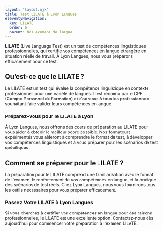 ```yaml
---
layout: "layout.njk"
title: Test LILATE à Lyon Langues
eleventyNavigation:
  key: LILATE
  order: 6
  parent: Nos examens de langue
---
```


**LILATE** (Live Language Test) est un test de compétences linguistiques professionnelles, qui certifie vos compétences en langue étrangère en situation réelle de travail. À Lyon Langues, nous vous préparons efficacement pour ce test.

## Qu'est-ce que le LILATE ?
Le LILATE est un test qui évalue la compétence linguistique en contexte professionnel, pour une variété de langues. Il est reconnu par le CPF (Compte Personnel de Formation) et s'adresse à tous les professionnels souhaitant faire valider leurs compétences en langue.

### Préparez-vous pour le LILATE à Lyon
À Lyon Langues, nous offrons des cours de préparation au LILATE pour vous aider à obtenir le meilleur score possible. Nos formateurs expérimentés vous aideront à comprendre le format du test, à développer vos compétences linguistiques et à vous préparer pour les scénarios de test spécifiques.

## Comment se préparer pour le LILATE ?
La préparation pour le LILATE comprend une familiarisation avec le format de l'examen, le renforcement de vos compétences en langue, et la pratique des scénarios de test réels. Chez Lyon Langues, nous vous fournirons tous les outils nécessaires pour vous préparer efficacement.

### Passez Votre LILATE à Lyon Langues
Si vous cherchez à certifier vos compétences en langue pour des raisons professionnelles, le LILATE est une excellente option. Contactez-nous dès aujourd'hui pour commencer votre préparation à l'examen LILATE.


